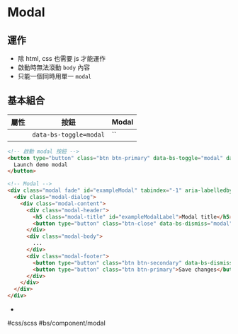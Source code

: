 # Modal


## 運作
- 除 html, css 也需要 js 才能運作
- 啟動時無法滾動 `body` 內容
- 只能一個同時用單一 `modal`

## 基本組合

| 屬性 | 按鈕                   | Modal |
| ---- | ---------------------- | ----- |
|      | `data-bs-toggle=modal` | ``      |


```html
<!-- 啟動 modal 按鈕 -->
<button type="button" class="btn btn-primary" data-bs-toggle="modal" data-bs-target="#exampleModal">
  Launch demo modal
</button>

<!-- Modal -->
<div class="modal fade" id="exampleModal" tabindex="-1" aria-labelledby="exampleModalLabel" aria-hidden="true">
  <div class="modal-dialog">
    <div class="modal-content">
      <div class="modal-header">
        <h5 class="modal-title" id="exampleModalLabel">Modal title</h5>
        <button type="button" class="btn-close" data-bs-dismiss="modal" aria-label="Close"></button>
      </div>
      <div class="modal-body">
        ...
      </div>
      <div class="modal-footer">
        <button type="button" class="btn btn-secondary" data-bs-dismiss="modal">Close</button>
        <button type="button" class="btn btn-primary">Save changes</button>
      </div>
    </div>
  </div>
</div>
```

- 
#css/scss #bs/component/modal